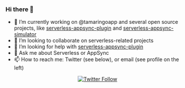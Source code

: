 ### Hi there 👋

- 🔭 I’m currently working on @tamaringoapp and several open source projects, like [serverless-appsync-plugin](https://github.com/sid88in/serverless-appsync-plugin) and [serverless-appsync-simulator](https://github.com/bboure/serverless-appsync-simulator)
- 👯 I’m looking to collaborate on serverless-related projects
- 🤔 I’m looking for help with [serverless-appsync-plugin](https://github.com/sid88in/serverless-appsync-plugin)
- 💬 Ask me about Serverless or AppSync
- 📫 How to reach me: Twitter (see below), or email (see profile on the left)

<p align="center">
  <a href="https://twitter.com/Benoit_Boure">
    <img alt="Twitter Follow" src="https://img.shields.io/twitter/follow/Benoit_Boure?label=Twitter&logo=twitter&style=for-the-badge">
  </a>
</p>
